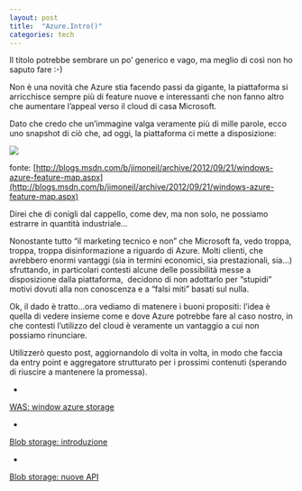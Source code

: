 ```yaml
---
layout: post
title:  "Azure.Intro()"
categories: tech
---
```



Il titolo potrebbe sembrare un po&#8217; generico e vago, ma meglio di così non ho saputo fare :-)

Non è una novità che Azure stia facendo passi da gigante, la piattaforma si arricchisce sempre più di feature nuove e interessanti che non fanno altro che aumentare l&#8217;appeal verso il cloud di casa Microsoft.

Dato che credo che un&#8217;immagine valga veramente più di mille parole, ecco uno snapshot di ciò che, ad oggi, la piattaforma ci mette a disposizione:

![](http://melkio.codiceplastico.com/images/uploads/2012/10/Windows-Azure-300x162.png)

fonte: [http://blogs.msdn.com/b/jimoneil/archive/2012/09/21/windows-azure-feature-map.aspx](http://blogs.msdn.com/b/jimoneil/archive/2012/09/21/windows-azure-feature-map.aspx)

Direi che di conigli dal cappello, come dev, ma non solo, ne possiamo estrarre in quantità industriale&#8230;

Nonostante tutto &#8220;il marketing tecnico e non&#8221; che Microsoft fa, vedo troppa, troppa, troppa disinformazione a riguardo di Azure. Molti clienti, che avrebbero enormi vantaggi (sia in termini economici, sia prestazionali, sia&#8230;) sfruttando, in particolari contesti alcune delle possibilità messe a disposizione dalla piattaforma,  decidono di non adottarlo per &#8220;stupidi&#8221; motivi dovuti alla non conoscenza e a &#8220;falsi miti&#8221; basati sul nulla.

Ok, il dado è tratto&#8230;ora vediamo di matenere i buoni propositi: l&#8217;idea è quella di vedere insieme come e dove Azure potrebbe fare al caso nostro, in che contesti l&#8217;utilizzo del cloud è veramente un vantaggio a cui non possiamo rinunciare.

Utilizzerò questo post, aggiornandolo di volta in volta, in modo che faccia da entry point e aggregatore strutturato per i prossimi contenuti (sperando di riuscire a mantenere la promessa).

- 
[WAS: window azure storage](http://blog.codiceplastico.com/melkio/index.php/2012/10/18/was-windows-azure-storage/)

- 
[Blob storage: introduzione](http://blog.codiceplastico.com/melkio/index.php/2012/10/22/blob-storage-introduzione/)

- 
[Blob storage: nuove API](http://blog.codiceplastico.com/melkio/index.php/2012/11/02/blog-storage-nuove-api/)



